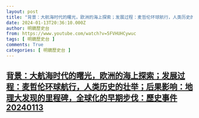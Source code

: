 ```yaml
---
layout: post
title: "背景：大航海时代的曙光，欧洲的海上探索；发展过程：麦哲伦环球航行，人类历史的壮举；后果影响：地理大发现的里程碑，全球化的早期步伐：歷史事件20240113"
date: 2024-01-13T20:36:10.000Z
author: 明鏡歷史台
from: https://www.youtube.com/watch?v=5FVHUHCywuc
tags: [ 明鏡歷史台 ]
comments: True
categories: [ 明鏡歷史台 ]
---
```

<!--1705178170000-->
[背景：大航海时代的曙光，欧洲的海上探索；发展过程：麦哲伦环球航行，人类历史的壮举；后果影响：地理大发现的里程碑，全球化的早期步伐：歷史事件20240113](https://www.youtube.com/watch?v=5FVHUHCywuc)
------

<div>

</div>
